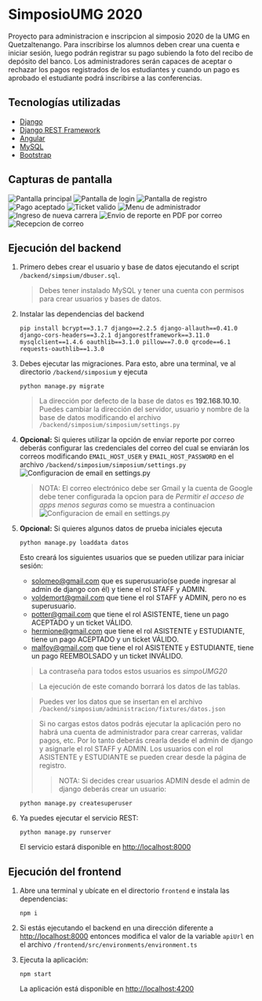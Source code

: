 # SimposioUMG 2020
Proyecto para administracion e inscripcion al simposio 2020 de la UMG en Quetzaltenango.
Para inscribirse los alumnos deben crear una cuenta e iniciar sesi&oacute;n, luego podr&aacute;n registrar su pago subiendo la foto del recibo de dep&oacute;sito del banco. 
Los administradores ser&aacute;n capaces de aceptar o rechazar los pagos registrados de los estudiantes y cuando un pago es aprobado el estudiante podr&aacute; inscribirse a las conferencias.

## Tecnolog&iacute;as utilizadas
- [Django](https://www.djangoproject.com/)
- [Django REST Framework](https://www.django-rest-framework.org/)
- [Angular](https://angular.io/)
- [MySQL](https://www.mysql.com/)
- [Bootstrap](https://getbootstrap.com/)

## Capturas de pantalla

<img alt="Pantalla principal" src="https://raw.githubusercontent.com/juanguerra97/simposioumg2020/master/capturas/Home.png" with="47%"/>
<img alt="Pantalla de login" src="https://raw.githubusercontent.com/juanguerra97/simposioumg2020/master/capturas/Login.png" with="47%"/>
<img alt="Pantalla de registro" src="https://raw.githubusercontent.com/juanguerra97/simposioumg2020/master/capturas/Registro.png" with="47%"/>
<img alt="Pago aceptado" src="https://raw.githubusercontent.com/juanguerra97/simposioumg2020/master/capturas/PagoAceptado.png" with="47%"/>
<img alt="Ticket valido" src="https://raw.githubusercontent.com/juanguerra97/simposioumg2020/master/capturas/TicketValido.png" with="47%"/>
<img alt="Menu de administrador" src="https://raw.githubusercontent.com/juanguerra97/simposioumg2020/master/capturas/MenuAdministrador.png" with="47%"/>
<img alt="Ingreso de nueva carrera" src="https://raw.githubusercontent.com/juanguerra97/simposioumg2020/master/capturas/NuevaCarrera.png" with="47%"/>
<img alt="Envio de reporte en PDF por correo" src="https://raw.githubusercontent.com/juanguerra97/simposioumg2020/master/capturas/EnvioReportePorCorreo.png" with="47%"/>
<img alt="Recepcion de correo" src="https://raw.githubusercontent.com/juanguerra97/simposioumg2020/master/capturas/RecepcionCorreo.png" with="47%"/>  

## Ejecuci&oacute;n del backend

1. Primero debes crear el usuario y base de datos ejecutando el script `/backend/simpsium/dbuser.sql`.
    > Debes tener instalado MySQL y tener una cuenta con permisos para crear usuarios y bases de datos.

1. Instalar las dependencias del backend
    ```
    pip install bcrypt==3.1.7 django==2.2.5 django-allauth==0.41.0 django-cors-headers==3.2.1 djangorestframework==3.11.0 mysqlclient==1.4.6 oauthlib==3.1.0 pillow==7.0.0 qrcode==6.1 requests-oauthlib==1.3.0
    ```

1. Debes ejecutar las migraciones. Para esto, abre una terminal, ve al directorio `/backend/simposium` y ejecuta 
    ```
    python manage.py migrate
    ```
    > La direcci&oacute;n por defecto de la base de datos es **192.168.10.10**.
    > Puedes cambiar la direcci&oacute;n del servidor, usuario y nombre de la base de datos modificando el archivo `/backend/simposium/simposium/settings.py`  

1. **Opcional:** Si quieres utilizar la opci&oacute;n de enviar reporte por correo deber&aacute;s configurar las credenciales del correo del cual se enviar&aacute;n los correos modificando `EMAIL_HOST_USER` y `EMAIL_HOST_PASSWORD` en el archivo `/backend/simposium/simposium/settings.py`
    ![Configuracion de email en settings.py](https://raw.githubusercontent.com/juanguerra97/simposioumg2020/master/capturas/SettingsConfigEmail.png)
    > NOTA: El correo electr&oacute;nico debe ser Gmail y la cuenta de Google debe tener configurada la opcion para de *Permitir el acceso de apps menos seguras* como se muestra a continuacion
    ![Configuracion de email en settings.py](https://raw.githubusercontent.com/juanguerra97/simposioumg2020/master/capturas/ConfigEmail.png)    

1. **Opcional:** Si quieres algunos datos de prueba iniciales ejecuta
    ```
    python manage.py loaddata datos
    ```
    Esto crear&aacute; los siguientes usuarios que se pueden utilizar para iniciar sesi&oacute;n: 
    - solomeo@gmail.com que es superusuario(se puede ingresar al admin de django con &eacute;l) y tiene el rol STAFF y ADMIN.
    - voldemort@gmail.com que tiene el rol STAFF y ADMIN, pero no es superusuario.
    - potter@gmail.com que tiene el rol ASISTENTE, tiene un pago ACEPTADO y un ticket V&Aacute;LIDO.
    - hermione@gmail.com que tiene el rol ASISTENTE y ESTUDIANTE, tiene un pago ACEPTADO y un ticket V&Aacute;LIDO.
    - malfoy@gmail.com que tiene el rol ASISTENTE y ESTUDIANTE, tiene un pago REEMBOLSADO y un ticket INV&Aacute;LIDO.
    
    > La contrase&ntilde;a para todos estos usuarios es *simpoUMG20*
    
    > La ejecuci&oacute;n de este comando borrar&aacute; los datos de las tablas.    
    
    > Puedes ver los datos que se insertan en el archivo `/backend/simposium/administracion/fixtures/datos.json`

    > Si no cargas estos datos podr&aacute;s ejecutar la aplicaci&oacute;n pero no habr&aacute; una cuenta de administrador para crear carreras, validar pagos, etc. Por lo tanto deber&aacute;s crearla desde el admin de django y asignarle el rol STAFF y ADMIN. Los usuarios con el rol ASISTENTE y ESTUDIANTE se pueden crear desde la p&aacute;gina de registro. 
    >> NOTA: Si decides crear usuarios ADMIN desde el admin de django deber&aacute;s crear un usuario:
    ```
    python manage.py createsuperuser 
    ```

1. Ya puedes ejecutar el servicio REST:
    ```
    python manage.py runserver
    ```
    El servicio estar&aacute; disponible en [http://localhost:8000](http://localhost:8000)
 

## Ejecuci&oacute;n del frontend

1. Abre una terminal y ub&iacute;cate en el directorio `frontend` e instala las dependencias:
    ```
    npm i
    ```

1. Si est&aacute;s ejecutando el backend en una direcci&oacute;n diferente a [http://localhost:8000](http://localhost:8000) entonces modifica el valor de la variable `apiUrl` en el archivo `/frontend/src/environments/environment.ts`
1. Ejecuta la aplicaci&oacute;n:
    ```
    npm start
    ```
   La aplicaci&oacute;n est&aacute; disponible en [http://localhost:4200]( http://localhost:4200/)